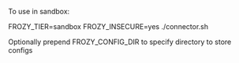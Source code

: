 To use in sandbox:

FROZY_TIER=sandbox FROZY_INSECURE=yes ./connector.sh

Optionally prepend FROZY_CONFIG_DIR to specify directory to store configs
